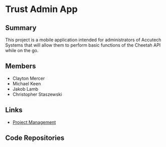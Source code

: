 # Trust Admin App

## Summary
This project is a mobile application intended for administrators of Accutech Systems that will allow them to perform basic functions of the Cheetah API while on the go.

## Members
- Clayton Mercer
- Michael Keen
- Jakob Lamb
- Christopher Staszewski

## Links
- [Project Management](https://github.com/mkeen31/trust-admin-app/projects/1)

## Code Repositories
